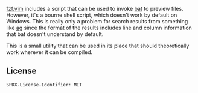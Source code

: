 [fzf.vim](https://github.com/junegunn/fzf.vim) includes a script that can be used to invoke 
[bat](https://github.com/sharkdp/bat) to preview files. However, it's a bourne shell script,
which doesn't work by default on Windows. This is really only a problem for search results from
something like [ag](https://github.com/ggreer/the_silver_searcher) since the format of the results
includes line and column information that bat doesn't understand by default.

This is a small utility that can be used in its place that should theoretically work wherever it
can be compiled.

## License

`SPDX-License-Identifier: MIT`
